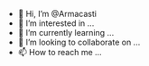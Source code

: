 - 👋 Hi, I’m @Armacasti
- 👀 I’m interested in ...
- 🌱 I’m currently learning ...
- 💞️ I’m looking to collaborate on ...
- 📫 How to reach me ...

<!---
Armacasti/Armacasti is a ✨ special ✨ repository because its `README.md` (this file) appears on your GitHub profile.
You can click the Preview link to take a look at your changes.
--->
